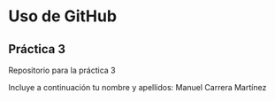# Uso de GitHub
## Práctica 3
Repositorio para la práctica 3

Incluye a continuación tu nombre y apellidos:
Manuel Carrera Martínez
